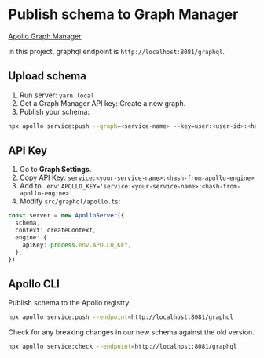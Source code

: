# Publish schema to Graph Manager

[Apollo Graph Manager](https://engine.apollographql.com/)

In this project, graphql endpoint is `http://localhost:8081/graphql`.

## Upload schema

1. Run server: `yarn local`
2. Get a Graph Manager API key: Create a new graph.
3. Publish your schema:

```bash
npx apollo service:push --graph=<service-name> --key=user:<user-id>:<hash> --endpoint=http://localhost:8081/graphql
```

## API Key

1. Go to **Graph Settings**.
2. Copy API Key: `service:<your-service-name>:<hash-from-apollo-engine>`
3. Add to `.env`: `APOLLO_KEY='service:<your-service-name>:<hash-from-apollo-engine>'`
4. Modify `src/graphql/apollo.ts`:

```ts
const server = new ApolloServer({
  schema,
  context: createContext,
  engine: {
    apiKey: process.env.APOLLO_KEY,
  },
})
```

## Apollo CLI

Publish schema to the Apollo registry.

```bash
npx apollo service:push --endpoint=http://localhost:8081/graphql
```

Check for any breaking changes in our new schema against the old version.

```bash
npx apollo service:check --endpoint=http://localhost:8081/graphql
```
